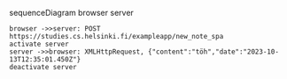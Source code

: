 sequenceDiagram
    browser
    server

    browser ->>server: POST https://studies.cs.helsinki.fi/exampleapp/new_note_spa
    activate server
    server ->>browser: XMLHttpRequest, {"content":"töh","date":"2023-10-13T12:35:01.450Z"}
    deactivate server